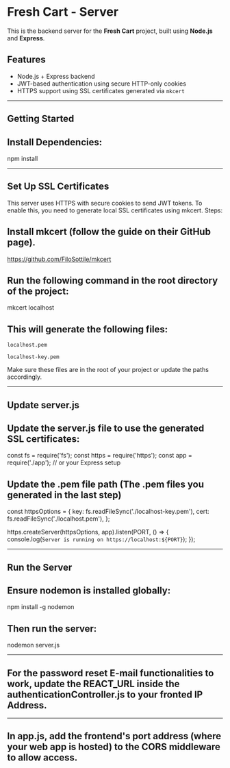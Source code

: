 # Fresh Cart - Server

This is the backend server for the **Fresh Cart** project, built using **Node.js** and **Express**.

## Features

- Node.js + Express backend
- JWT-based authentication using secure HTTP-only cookies
- HTTPS support using SSL certificates generated via `mkcert`

------------------------------------------------------------------------------------------------------------------------------------------------------------------

## Getting Started

## Install Dependencies:
npm install

-------------------------------------------------------------------------------------------------------------------------------------------------------------------

## Set Up SSL Certificates

This server uses HTTPS with secure cookies to send JWT tokens. To enable this, you need to generate local SSL certificates using mkcert.
Steps:

   ## Install mkcert (follow the guide on their GitHub page).
   https://github.com/FiloSottile/mkcert

   ## Run the following command in the root directory of the project:
   mkcert localhost
   
## This will generate the following files:

    localhost.pem

    localhost-key.pem

Make sure these files are in the root of your project or update the paths accordingly.

-----------------------------------------------------------------------------------------------------------------------------------------------------------------------

## Update server.js

## Update the server.js file to use the generated SSL certificates:

const fs = require('fs');
const https = require('https');
const app = require('./app'); // or your Express setup

## Update the .pem file path (The .pem files you generated in the last step)

const httpsOptions = {
  key: fs.readFileSync('./localhost-key.pem'),
  cert: fs.readFileSync('./localhost.pem'),
};

https.createServer(httpsOptions, app).listen(PORT, () => {
  console.log(`Server is running on https://localhost:${PORT}`);
});

---------------------------------------------------------------------------------------------------------------------------------------------------------------------------
## Run the Server

## Ensure nodemon is installed globally:

npm install -g nodemon

## Then run the server:

nodemon server.js

-------------------------------------------------------------------------------------------------------------------------------------------------------------------------------
## For the password reset E-mail functionalities to work, update the REACT_URL inside the authenticationController.js to your fronted IP Address.

--------------------------------------------------------------------------------------------------------------------------------------------------------------------------------
## In app.js, add the frontend's port address (where your web app is hosted) to the CORS middleware to allow access.

